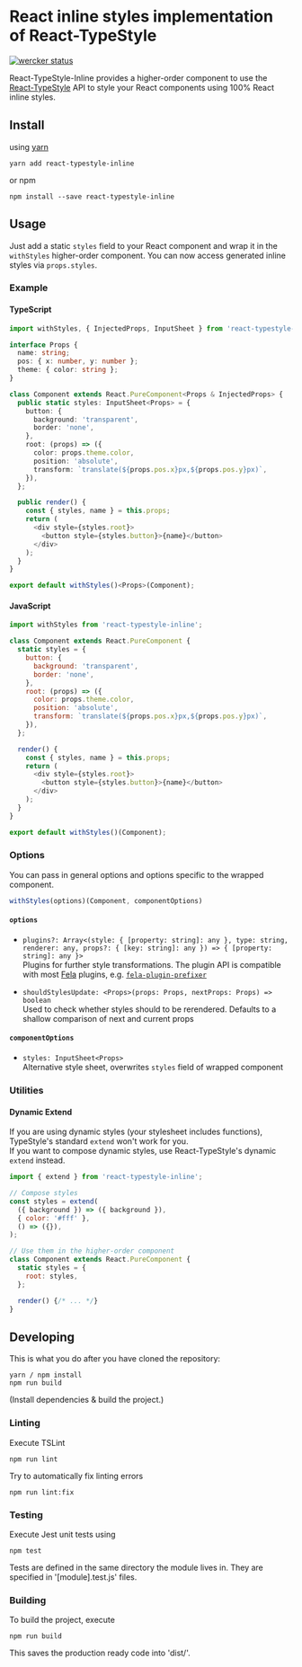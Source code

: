 # React inline styles implementation of React-TypeStyle

[![wercker status](https://app.wercker.com/status/25454c4abb7b724e18e2ef99312d058b/s/master "wercker status")](https://app.wercker.com/project/byKey/25454c4abb7b724e18e2ef99312d058b)

React-TypeStyle-Inline provides a higher-order component to use the [React-TypeStyle](https://www.npmjs.com/package/react-typestyle) API to style your React components using 100% React inline styles.


## Install

using [yarn](https://yarnpkg.com/en/)
```shell
yarn add react-typestyle-inline
```

or npm
```shell
npm install --save react-typestyle-inline
```

## Usage
Just add a static ```styles``` field to your React component and wrap it in the ```withStyles``` higher-order component. You can now access generated inline styles via ```props.styles```.

### Example
#### TypeScript
```typescript
import withStyles, { InjectedProps, InputSheet } from 'react-typestyle-inline';

interface Props {
  name: string;
  pos: { x: number, y: number };
  theme: { color: string };
}

class Component extends React.PureComponent<Props & InjectedProps> {
  public static styles: InputSheet<Props> = {
    button: {
      background: 'transparent',
      border: 'none',
    },
    root: (props) => ({
      color: props.theme.color,
      position: 'absolute',
      transform: `translate(${props.pos.x}px,${props.pos.y}px)`,
    }),
  };

  public render() {
    const { styles, name } = this.props;
    return (
      <div style={styles.root}>
        <button style={styles.button}>{name}</button>
      </div>
    );
  }
}

export default withStyles()<Props>(Component);
```

#### JavaScript
```javascript
import withStyles from 'react-typestyle-inline';

class Component extends React.PureComponent {
  static styles = {
    button: {
      background: 'transparent',
      border: 'none',
    },
    root: (props) => ({
      color: props.theme.color,
      position: 'absolute',
      transform: `translate(${props.pos.x}px,${props.pos.y}px)`,
    }),
  };

  render() {
    const { styles, name } = this.props;
    return (
      <div style={styles.root}>
        <button style={styles.button}>{name}</button>
      </div>
    );
  }
}

export default withStyles()(Component);
```

### Options
You can pass in general options and options specific to the wrapped component.

```javascript
withStyles(options)(Component, componentOptions)
```

#### ```options```
- ```plugins?: Array<(style: { [property: string]: any }, type: string, renderer: any, props?: { [key: string]: any }) => { [property: string]: any }>```  
Plugins for further style transformations. The plugin API is compatible with most [Fela](http://fela.js.org/#) plugins, e.g. [```fela-plugin-prefixer```](https://github.com/rofrischmann/fela/tree/master/packages/fela-plugin-prefixer)

- ```shouldStylesUpdate: <Props>(props: Props, nextProps: Props) => boolean```  
Used to check whether styles should to be rerendered. Defaults to a shallow comparison of next and current props

#### ```componentOptions```
- ```styles: InputSheet<Props>```  
Alternative style sheet, overwrites ```styles``` field of wrapped component

### Utilities

#### Dynamic Extend
If you are using dynamic styles (your stylesheet includes functions), TypeStyle's standard ```extend``` won't work for you.  
If you want to compose dynamic styles, use React-TypeStyle's dynamic ```extend``` instead.

```javascript
import { extend } from 'react-typestyle-inline';

// Compose styles
const styles = extend(
  ({ background }) => ({ background }),
  { color: '#fff' },
  () => ({}),
);

// Use them in the higher-order component
class Component extends React.PureComponent {
  static styles = {
    root: styles,
  };

  render() {/* ... */}
}
```

## Developing

This is what you do after you have cloned the repository:

```shell
yarn / npm install
npm run build
```

(Install dependencies & build the project.)

### Linting

Execute TSLint

```shell
npm run lint
```

Try to automatically fix linting errors
```shell
npm run lint:fix
```

### Testing

Execute Jest unit tests using

```shell
npm test
```

Tests are defined in the same directory the module lives in. They are specified in '[module].test.js' files.

### Building

To build the project, execute

```shell
npm run build
```

This saves the production ready code into 'dist/'.
